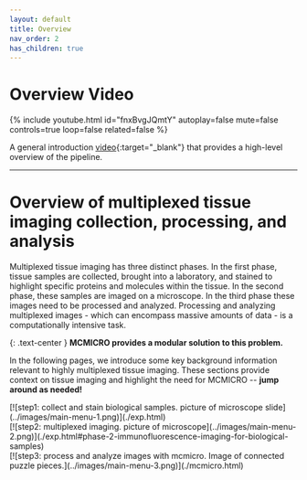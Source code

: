```yaml
---
layout: default
title: Overview
nav_order: 2
has_children: true
---
```


# Overview Video

{% include youtube.html id="fnxBvgJQmtY" autoplay=false mute=false controls=true loop=false related=false %}

A general introduction [video](https://www.youtube.com/watch?v=fnxBvgJQmtY){:target="_blank"} that provides a high-level overview of the pipeline.

---
# Overview of multiplexed tissue imaging collection, processing, and analysis

Multiplexed tissue imaging has three distinct phases. In the first phase, tissue samples are collected, brought into a laboratory, and stained to highlight specific proteins and molecules within the tissue. In the second phase, these samples are imaged on a microscope. In the third phase these images need to be processed and analyzed. Processing and analyzing multiplexed images - which can encompass massive amounts of data - is a computationally intensive task.  

{: .text-center }
**MCMICRO provides a modular solution to this problem.**

In the following pages, we introduce some key background information relevant to highly multiplexed tissue imaging. These sections provide context on tissue imaging and highlight the need for MCMICRO -- **jump around as needed!**

<div class="row">

<div class="col-xs-4 col-sm-4">
<div markdown="1">
[![step1: collect and stain biological samples. picture of microscope slide](../images/main-menu-1.png)](./exp.html)
</div>
</div>

<div class="col-xs-4 col-sm-4">
<div markdown="1">
[![step2: multiplexed imaging. picture of microscope](../images/main-menu-2.png)](./exp.html#phase-2-immunofluorescence-imaging-for-biological-samples)
</div>
</div>

<div class="col-xs-4 col-sm-4">
<div markdown="1">
[![step3: process and analyze images with mcmicro. Image of connected puzzle pieces.](../images/main-menu-3.png)](./mcmicro.html)
</div>
</div>

</div><!-- end grid -->